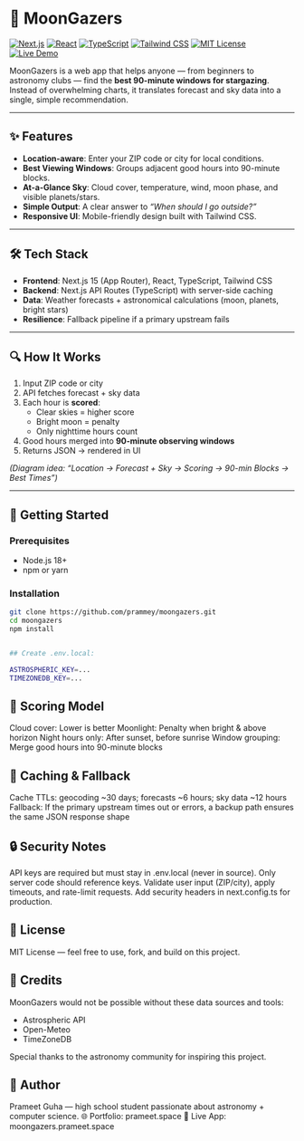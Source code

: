 # 🌙 MoonGazers

[![Next.js](https://img.shields.io/badge/Next.js-15-black?logo=next.js)](https://nextjs.org/) 
[![React](https://img.shields.io/badge/React-18-61DAFB?logo=react&logoColor=white)](https://react.dev/) 
[![TypeScript](https://img.shields.io/badge/TypeScript-5-blue?logo=typescript)](https://www.typescriptlang.org/) 
[![Tailwind CSS](https://img.shields.io/badge/TailwindCSS-3-38B2AC?logo=tailwind-css)](https://tailwindcss.com/) 
[![MIT License](https://img.shields.io/badge/license-MIT-green)](LICENSE) 
[![Live Demo](https://img.shields.io/badge/demo-online-brightgreen)](https://moongazers.prameet.space/)

MoonGazers is a web app that helps anyone — from beginners to astronomy clubs — find the **best 90-minute windows for stargazing**.  
Instead of overwhelming charts, it translates forecast and sky data into a single, simple recommendation.  

---

## ✨ Features
- **Location-aware**: Enter your ZIP code or city for local conditions.  
- **Best Viewing Windows**: Groups adjacent good hours into 90-minute blocks.  
- **At-a-Glance Sky**: Cloud cover, temperature, wind, moon phase, and visible planets/stars.  
- **Simple Output**: A clear answer to *“When should I go outside?”*  
- **Responsive UI**: Mobile-friendly design built with Tailwind CSS.  

---

## 🛠 Tech Stack
- **Frontend**: Next.js 15 (App Router), React, TypeScript, Tailwind CSS  
- **Backend**: Next.js API Routes (TypeScript) with server-side caching  
- **Data**: Weather forecasts + astronomical calculations (moon, planets, bright stars)  
- **Resilience**: Fallback pipeline if a primary upstream fails  

---

## 🔍 How It Works
1. Input ZIP code or city  
2. API fetches forecast + sky data  
3. Each hour is **scored**:  
   - Clear skies = higher score  
   - Bright moon = penalty  
   - Only nighttime hours count  
4. Good hours merged into **90-minute observing windows**  
5. Returns JSON → rendered in UI  

*(Diagram idea: “Location → Forecast + Sky → Scoring → 90-min Blocks → Best Times”)*  

---

## 🚀 Getting Started

### Prerequisites
- Node.js 18+  
- npm or yarn  

### Installation
```bash
git clone https://github.com/prammey/moongazers.git
cd moongazers
npm install


## Create .env.local:

ASTROSPHERIC_KEY=...
TIMEZONEDB_KEY=...

```

## 🧮 Scoring Model

Cloud cover: Lower is better
Moonlight: Penalty when bright & above horizon
Night hours only: After sunset, before sunrise
Window grouping: Merge good hours into 90-minute blocks

## 🧱 Caching & Fallback

Cache TTLs: geocoding ~30 days; forecasts ~6 hours; sky data ~12 hours
Fallback: If the primary upstream times out or errors, a backup path ensures the same JSON response shape

## 🔒 Security Notes

API keys are required but must stay in .env.local (never in source).
Only server code should reference keys.
Validate user input (ZIP/city), apply timeouts, and rate-limit requests.
Add security headers in next.config.ts for production.

## 📜 License

MIT License — feel free to use, fork, and build on this project.

## 🙏 Credits

MoonGazers would not be possible without these data sources and tools:

- Astrospheric API 
- Open-Meteo
- TimeZoneDB


Special thanks to the astronomy community for inspiring this project.

## 👤 Author

Prameet Guha — high school student passionate about astronomy + computer science.
🌐 Portfolio: prameet.space
🚀 Live App: moongazers.prameet.space
